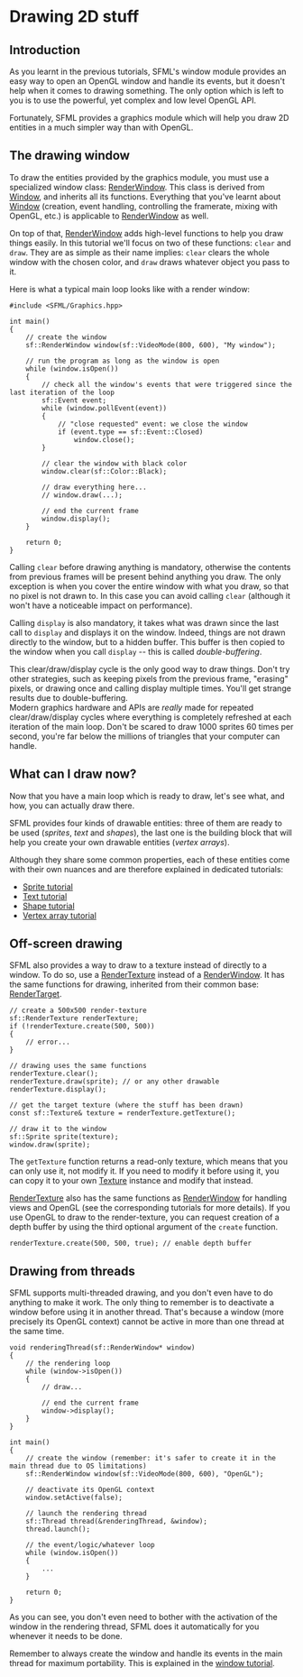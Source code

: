 # Drawing 2D stuff

## Introduction

As you learnt in the previous tutorials, SFML's window module provides an easy way to open an OpenGL window and handle its events, but it doesn't help when it comes to drawing something. The only option which is left to you is to use the powerful, yet complex and low level OpenGL API. 

Fortunately, SFML provides a graphics module which will help you draw 2D entities in a much simpler way than with OpenGL. 

## The drawing window

To draw the entities provided by the graphics module, you must use a specialized window class: [RenderWindow]({{book.api}}/RenderWindow.html). This class is derived from [Window]({{book.api}}/Window.html), and inherits all its functions. Everything that you've learnt about [Window]({{book.api}}/Window.html) (creation, event handling, controlling the framerate, mixing with OpenGL, etc.) is applicable to [RenderWindow]({{book.api}}/RenderWindow.html) as well. 

On top of that, [RenderWindow]({{book.api}}/RenderWindow.html) adds high-level functions to help you draw things easily. In this tutorial we'll focus on two of these functions: `clear` and `draw`. They are as simple as their name implies: `clear` clears the whole window with the chosen color, and `draw` draws whatever object you pass to it. 

Here is what a typical main loop looks like with a render window: 

```
#include <SFML/Graphics.hpp>

int main()
{
    // create the window
    sf::RenderWindow window(sf::VideoMode(800, 600), "My window");

    // run the program as long as the window is open
    while (window.isOpen())
    {
        // check all the window's events that were triggered since the last iteration of the loop
        sf::Event event;
        while (window.pollEvent(event))
        {
            // "close requested" event: we close the window
            if (event.type == sf::Event::Closed)
                window.close();
        }

        // clear the window with black color
        window.clear(sf::Color::Black);

        // draw everything here...
        // window.draw(...);

        // end the current frame
        window.display();
    }

    return 0;
}
```

Calling `clear` before drawing anything is mandatory, otherwise the contents from previous frames will be present behind anything you draw. The only exception is when you cover the entire window with what you draw, so that no pixel is not drawn to. In this case you can avoid calling `clear` (although it won't have a noticeable impact on performance). 

Calling `display` is also mandatory, it takes what was drawn since the last call to `display` and displays it on the window. Indeed, things are not drawn directly to the window, but to a hidden buffer. This buffer is then copied to the window when you call `display` \-- this is called *double-buffering*. 

This clear/draw/display cycle is the only good way to draw things. Don't try other strategies, such as keeping pixels from the previous frame, "erasing" pixels, or drawing once and calling display multiple times. You'll get strange results due to double-buffering.  
Modern graphics hardware and APIs are *really* made for repeated clear/draw/display cycles where everything is completely refreshed at each iteration of the main loop. Don't be scared to draw 1000 sprites 60 times per second, you're far below the millions of triangles that your computer can handle. 

## What can I draw now?

Now that you have a main loop which is ready to draw, let's see what, and how, you can actually draw there. 

SFML provides four kinds of drawable entities: three of them are ready to be used (*sprites*, *text* and *shapes*), the last one is the building block that will help you create your own drawable entities (*vertex arrays*). 

Although they share some common properties, each of these entities come with their own nuances and are therefore explained in dedicated tutorials: 

  * [Sprite tutorial](./graphics-sprite.html "Learn how to create and draw sprites")
  * [Text tutorial](./graphics-text.html "Learn how to create and draw text")
  * [Shape tutorial](./graphics-shape.html "Learn how to create and draw shapes")
  * [Vertex array tutorial](./graphics-vertex-array.html "Learn how to create and draw vertex arrays")

## Off-screen drawing

SFML also provides a way to draw to a texture instead of directly to a window. To do so, use a [RenderTexture]({{book.api}}/RenderTexture.html) instead of a [RenderWindow]({{book.api}}/RenderWindow.html). It has the same functions for drawing, inherited from their common base: [RenderTarget]({{book.api}}/RenderTarget.html). 

```
// create a 500x500 render-texture
sf::RenderTexture renderTexture;
if (!renderTexture.create(500, 500))
{
    // error...
}

// drawing uses the same functions
renderTexture.clear();
renderTexture.draw(sprite); // or any other drawable
renderTexture.display();

// get the target texture (where the stuff has been drawn)
const sf::Texture& texture = renderTexture.getTexture();

// draw it to the window
sf::Sprite sprite(texture);
window.draw(sprite);
```

The `getTexture` function returns a read-only texture, which means that you can only use it, not modify it. If you need to modify it before using it, you can copy it to your own [Texture]({{book.api}}/Texture.html) instance and modify that instead. 

[RenderTexture]({{book.api}}/RenderTexture.html) also has the same functions as [RenderWindow]({{book.api}}/RenderWindow.html) for handling views and OpenGL (see the corresponding tutorials for more details). If you use OpenGL to draw to the render-texture, you can request creation of a depth buffer by using the third optional argument of the `create` function. 

```
renderTexture.create(500, 500, true); // enable depth buffer
```

## Drawing from threads

SFML supports multi-threaded drawing, and you don't even have to do anything to make it work. The only thing to remember is to deactivate a window before using it in another thread. That's because a window (more precisely its OpenGL context) cannot be active in more than one thread at the same time. 

```
void renderingThread(sf::RenderWindow* window)
{
    // the rendering loop
    while (window->isOpen())
    {
        // draw...

        // end the current frame
        window->display();
    }
}

int main()
{
    // create the window (remember: it's safer to create it in the main thread due to OS limitations)
    sf::RenderWindow window(sf::VideoMode(800, 600), "OpenGL");

    // deactivate its OpenGL context
    window.setActive(false);

    // launch the rendering thread
    sf::Thread thread(&renderingThread, &window);
    thread.launch();

    // the event/logic/whatever loop
    while (window.isOpen())
    {
        ...
    }

    return 0;
}
```

As you can see, you don't even need to bother with the activation of the window in the rendering thread, SFML does it automatically for you whenever it needs to be done. 

Remember to always create the window and handle its events in the main thread for maximum portability. This is explained in the [window tutorial](./window-window.html "Window tutorial"). 
